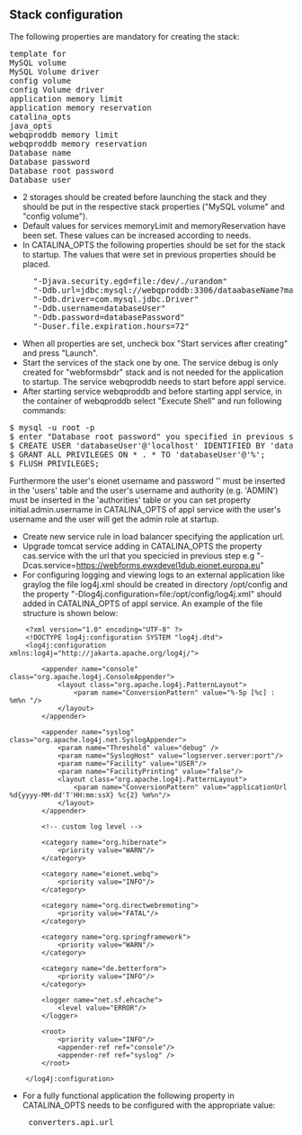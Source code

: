 ## Stack configuration

The following properties are mandatory for creating the stack:
<pre>
template for
MySQL volume
MySQL Volume driver
config volume
config Volume driver
application memory limit
application memory reservation
catalina_opts
java_opts
webqproddb memory limit
webqproddb memory reservation
Database name
Database password
Database root password
Database user
</pre>

- 2 storages should be created before launching the stack and they should be put in the respective stack properties ("MySQL volume" and "config volume").
- Default values for services memoryLimit and memoryReservation have been set. These values can be increased according to needs. 
- In CATALINA_OPTS the following properties should be set for the stack to startup. The values that were set in previous properties should be placed.
<pre>
     "-Djava.security.egd=file:/dev/./urandom"
     "-Ddb.url=jdbc:mysql://webqproddb:3306/dataabaseName?maxAllowedPacket=32212254720"
     "-Ddb.driver=com.mysql.jdbc.Driver"
     "-Ddb.username=databaseUser"
     "-Ddb.password=databasePassword"
     "-Duser.file.expiration.hours=72"
</pre>

- When all properties are set, uncheck box "Start services after creating" and press "Launch". 
- Start the services of the stack one by one. The service debug is only created for "webformsbdr" stack and is not needed for the application to startup. The service webqproddb needs to start before appl service.
- After starting service webqproddb and before starting appl service, in the container of webqproddb select "Execute Shell" and run following commands:
<pre>
$ mysql -u root -p
$ enter "Database root password" you specified in previous step
$ CREATE USER 'databaseUser'@'localhost' IDENTIFIED BY 'databasePassword';
$ GRANT ALL PRIVILEGES ON * . * TO 'databaseUser'@'%';
$ FLUSH PRIVILEGES;
</pre>
Furthermore the user's eionet username and password '' must be inserted in the 'users' table and the user's username and authority (e.g. 'ADMIN') must be inserted in the 'authorities' table 
or you can set property initial.admin.username in CATALINA_OPTS of appl service with the user's username and the user will get the admin role at startup.
- Create new service rule in load balancer specifying the application url.
- Upgrade tomcat service adding in CATALINA_OPTS the property cas.service with the url that you specicied in previous step e.g "-Dcas.service=https://webforms.ewxdevel1dub.eionet.europa.eu"
- For configuring logging and viewing logs to an external application like graylog the file log4j.xml should be created in directory /opt/config and the property 
"-Dlog4j.configuration=file:/opt/config/log4j.xml" should added in CATALINA_OPTS of appl service. An example of the file structure is shown below:

~~~
    <?xml version="1.0" encoding="UTF-8" ?>
    <!DOCTYPE log4j:configuration SYSTEM "log4j.dtd">
    <log4j:configuration xmlns:log4j="http://jakarta.apache.org/log4j/">
    
        <appender name="console" class="org.apache.log4j.ConsoleAppender">
            <layout class="org.apache.log4j.PatternLayout">
                <param name="ConversionPattern" value="%-5p [%c] : %m%n "/>
            </layout>
        </appender>
    
        <appender name="syslog" class="org.apache.log4j.net.SyslogAppender">
            <param name="Threshold" value="debug" />
            <param name="SyslogHost" value="logserver.server:port"/>
            <param name="Facility" value="USER"/>
            <param name="FacilityPrinting" value="false"/>
            <layout class="org.apache.log4j.PatternLayout">
                <param name="ConversionPattern" value="applicationUrl %d{yyyy-MM-dd'T'HH:mm:ssX} %c{2} %m%n"/>
            </layout>
        </appender>
    
        <!-- custom log level -->
    
        <category name="org.hibernate">
            <priority value="WARN"/>
        </category>
    
        <category name="eionet.webq">
            <priority value="INFO"/>
        </category>
    
        <category name="org.directwebremoting">
            <priority value="FATAL"/>
        </category>
    
        <category name="org.springframework">
            <priority value="WARN"/>
        </category>
    
        <category name="de.betterform">
            <priority value="INFO"/>
        </category>
    
        <logger name="net.sf.ehcache">
            <level value="ERROR"/>
        </logger>
    
        <root>
            <priority value="INFO"/>
            <appender-ref ref="console"/>
            <appender-ref ref="syslog" />
        </root>
    
    </log4j:configuration>
~~~

- For a fully functional application the following property in CATALINA_OPTS needs to be configured with the appropriate value:
<pre>
    converters.api.url
</pre>

